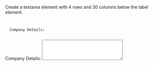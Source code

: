 <!-- The code editor isn't displaying the correct result -->

Create a textarea element with 4 rows and 30 columns below the label element.

<Editor lang="html" type="exercise">
<code>
<form>
  <label>Company Details:</label>
</form>
</code>

<solution>
<form>
  <label>Company Details:</label>
  <textarea rows="4" cols="30">
  </textarea>
</form>
</solution>
</Editor>